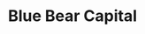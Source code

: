 ---
layout: firm_page
title: "Blue Bear Capital"
id: "bluebearcap.com"
permalink: "/bluebearcapitalbluebearcap.com/"
website: "https://bluebearcap.com"
offices: "Jackson (United States), Los Angeles (United States)"
investment_stages: "Seed, Series A, Series B"
portfolio_companies: ""
portfolio_link: "https://bluebearcap.com/portfolio-companies/"
investment_markets: "Sustainable energy production, electric grid infrastructure, transportation and logistics, energy-intensive manufacturing, climate industries (storm and wildfire protection, pollution reduction, water and land management)"
founded_year: "2016"
description: "Blue Bear Capital is a venture capital and growth equity firm focused on AI-powered solutions for the world’s energy, infrastructure, and climate challenges. They are backed by private equity investors, entrepreneurs, and technical operators with extensive experience in the energy and technology industries."
linkedin: "https://www.linkedin.com/company/blue-bear-capital-llc"
twitter: "https://twitter.com/bluebearcap?lang=en"
instagram: ""
team_page: "https://bluebearcap.com/team/"
investor_type: "Venture Capital, Growth Equity"
crunchbase: "https://www.crunchbase.com/organization/blue-bear-capital"
pitchbook: "https://pitchbook.com/profiles/investor/169403-77"

# SEO Optimization
meta_title: "Blue Bear Capital - VC Firm - projectstartups.com"
meta_description: "Blue Bear Capital, Blue Bear Capital is a venture capital and growth equity firm focused on AI-powered solutions for the world’s energy, infrastructure, and climate chal..."
meta_keywords: "Blue Bear Capital, Sustainable energy production, electric grid infrastructure, transportation and logistics, energy-intensive manufacturing, climate industries (storm and wildfire protection, pollution reduction, water and land management), VC firm, venture capital, startup investor, projectstartups.com"
canonical_url: "https://vc.projectstartups.com/bluebearcapitalbluebearcap.com/"
---